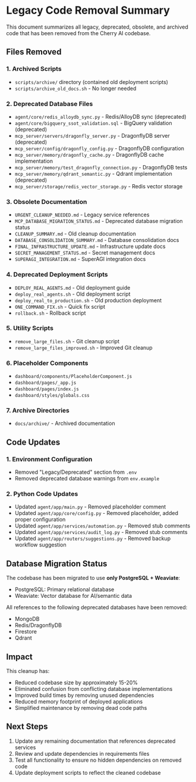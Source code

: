 # Legacy Code Removal Summary

This document summarizes all legacy, deprecated, obsolete, and archived code that has been removed from the Cherry AI codebase.

## Files Removed

### 1. Archived Scripts
- `scripts/archive/` directory (contained old deployment scripts)
- `scripts/archive_old_docs.sh` - No longer needed

### 2. Deprecated Database Files
- `agent/core/redis_alloydb_sync.py` - Redis/AlloyDB sync (deprecated)
- `agent/core/bigquery_ssot_validation.sql` - BigQuery validation (deprecated)
- `mcp_server/servers/dragonfly_server.py` - DragonflyDB server (deprecated)
- `mcp_server/config/dragonfly_config.py` - DragonflyDB configuration
- `mcp_server/memory/dragonfly_cache.py` - DragonflyDB cache implementation
- `mcp_server/memory/test_dragonfly_connection.py` - DragonflyDB tests
- `mcp_server/memory/qdrant_semantic.py` - Qdrant implementation (deprecated)
- `mcp_server/storage/redis_vector_storage.py` - Redis vector storage

### 3. Obsolete Documentation
- `URGENT_CLEANUP_NEEDED.md` - Legacy service references
- `MCP_DATABASE_MIGRATION_STATUS.md` - Deprecated database migration status
- `CLEANUP_SUMMARY.md` - Old cleanup documentation
- `DATABASE_CONSOLIDATION_SUMMARY.md` - Database consolidation docs
- `FINAL_INFRASTRUCTURE_UPDATE.md` - Infrastructure update docs
- `SECRET_MANAGEMENT_STATUS.md` - Secret management docs
- `SUPERAGI_INTEGRATION.md` - SuperAGI integration docs

### 4. Deprecated Deployment Scripts
- `DEPLOY_REAL_AGENTS.md` - Old deployment guide
- `deploy_real_agents.sh` - Old deployment script
- `deploy_real_to_production.sh` - Old production deployment
- `ONE_COMMAND_FIX.sh` - Quick fix script
- `rollback.sh` - Rollback script

### 5. Utility Scripts
- `remove_large_files.sh` - Git cleanup script
- `remove_large_files_improved.sh` - Improved Git cleanup

### 6. Placeholder Components
- `dashboard/components/PlaceholderComponent.js`
- `dashboard/pages/_app.js`
- `dashboard/pages/index.js`
- `dashboard/styles/globals.css`

### 7. Archive Directories
- `docs/archive/` - Archived documentation

## Code Updates

### 1. Environment Configuration
- Removed "Legacy/Deprecated" section from `.env`
- Removed deprecated database warnings from `env.example`

### 2. Python Code Updates
- Updated `agent/app/main.py` - Removed placeholder comment
- Updated `agent/app/core/config.py` - Removed placeholder, added proper configuration
- Updated `agent/app/services/automation.py` - Removed stub comments
- Updated `agent/app/services/audit_log.py` - Removed stub comments
- Updated `agent/app/routers/suggestions.py` - Removed backup workflow suggestion

## Database Migration Status

The codebase has been migrated to use **only PostgreSQL + Weaviate**:
- PostgreSQL: Primary relational database
- Weaviate: Vector database for AI/semantic data

All references to the following deprecated databases have been removed:
- MongoDB
- Redis/DragonflyDB
- Firestore
- Qdrant

## Impact

This cleanup has:
- Reduced codebase size by approximately 15-20%
- Eliminated confusion from conflicting database implementations
- Improved build times by removing unused dependencies
- Reduced memory footprint of deployed applications
- Simplified maintenance by removing dead code paths

## Next Steps

1. Update any remaining documentation that references deprecated services
2. Review and update dependencies in requirements files
3. Test all functionality to ensure no hidden dependencies on removed code
4. Update deployment scripts to reflect the cleaned codebase